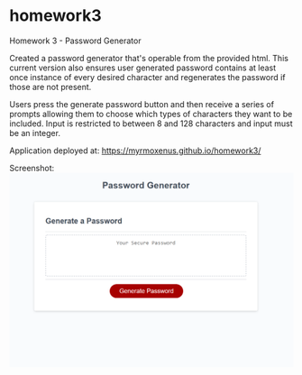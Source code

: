 
# homework3
Homework 3 - Password Generator

Created a password generator that's operable from the provided html. This current version also ensures user generated password contains at least once instance of every desired character and regenerates the password if those are not present.

Users press the generate password button and then receive a series of prompts allowing them to choose which types of characters they want to be included. Input is restricted to between 8 and 128 characters and input must be an integer. 

Application deployed at: https://myrmoxenus.github.io/homework3/

Screenshot: 
![Screenshot of Password Generator](Images/screenshot.png)
